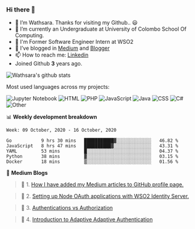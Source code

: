 ### Hi there 👋

- 🔭 I’m Wathsara. Thanks for visiting my Github.. :smiley: 
- 🌱 I’m currently an Undergraduate at University of Colombo School Of Computing.
- :memo: I'm Former Software Engineer Intern at WSO2
- 👯 I’ve blogged in [Medium](https://medium.com/@wathsara) and [Blogger](https://vteamneuron.blogspot.com/)
- 📫 How to reach me: [Linkedin](https://www.linkedin.com/in/wathsara-daluwatta/)
- Joined Github **3** years ago.

![Wathsara's github stats](https://github-readme-stats.vercel.app/api?username=Wathsara&include_all_commits=true&show_icons=true)

Most used languages across my projects:

![Jupyter Notebook](https://img.shields.io/static/v1?style=flat-square&label=%E2%A0%80&color=555&labelColor=%23DA5B0B&message=Jupyter%20Notebook%EF%B8%B134%25)
![HTML](https://img.shields.io/static/v1?style=flat-square&label=%E2%A0%80&color=555&labelColor=%23e34c26&message=HTML%EF%B8%B132.1%25)
![PHP](https://img.shields.io/static/v1?style=flat-square&label=%E2%A0%80&color=555&labelColor=%234F5D95&message=PHP%EF%B8%B121.9%25)
![JavaScript](https://img.shields.io/static/v1?style=flat-square&label=%E2%A0%80&color=555&labelColor=%23f1e05a&message=JavaScript%EF%B8%B15.7%25)
![Java](https://img.shields.io/static/v1?style=flat-square&label=%E2%A0%80&color=555&labelColor=%23b07219&message=Java%EF%B8%B13.7%25)
![CSS](https://img.shields.io/static/v1?style=flat-square&label=%E2%A0%80&color=555&labelColor=%23563d7c&message=CSS%EF%B8%B11%25)
![C#](https://img.shields.io/static/v1?style=flat-square&label=%E2%A0%80&color=555&labelColor=%23178600&message=C%23%EF%B8%B10.2%25)
![Other](https://img.shields.io/static/v1?style=flat-square&label=%E2%A0%80&color=555&labelColor=%23ededed&message=Other%EF%B8%B10.9%25)


📊 **Weekly development breakdown**
<!--START_SECTION:waka-->
```text
Week: 09 October, 2020 - 16 October, 2020

Go           9 hrs 30 mins   ███████████▓░░░░░░░░░░░░░   46.82 % 
JavaScript   8 hrs 47 mins   ██████████▓░░░░░░░░░░░░░░   43.31 % 
YAML         53 mins         █░░░░░░░░░░░░░░░░░░░░░░░░   04.37 % 
Python       38 mins         ▓░░░░░░░░░░░░░░░░░░░░░░░░   03.15 % 
Docker       18 mins         ▒░░░░░░░░░░░░░░░░░░░░░░░░   01.56 % 
```
<!--END_SECTION:waka-->

:memo: **Medium Blogs**
<!--START_SECTION:medium-->

 > :memo: 1. [How I have added my Medium articles to GitHub profile page.](https://medium.com/@wathsara/how-i-have-added-my-medium-articles-to-github-profile-page-300f4733899e?source=rss-b211f0baedf8------2)            

 > :memo: 2. [Setting up Node OAuth applications with WSO2 Identity Server.](https://medium.com/@wathsara/setting-up-node-oauth-applications-with-wso2-identity-server-1d13cb1650f0?source=rss-b211f0baedf8------2)            

 > :memo: 3. [Authentications vs Authorization](https://medium.com/@wathsara/authentications-vs-authorization-f7560d24e0f6?source=rss-b211f0baedf8------2)            

 > :memo: 4. [Introduction to Adaptive Adaptive Authentication](https://medium.com/@wathsara/introduction-to-adaptive-adaptive-authentication-572874c8a6c3?source=rss-b211f0baedf8------2)            

<!--END_SECTION:medium-->
